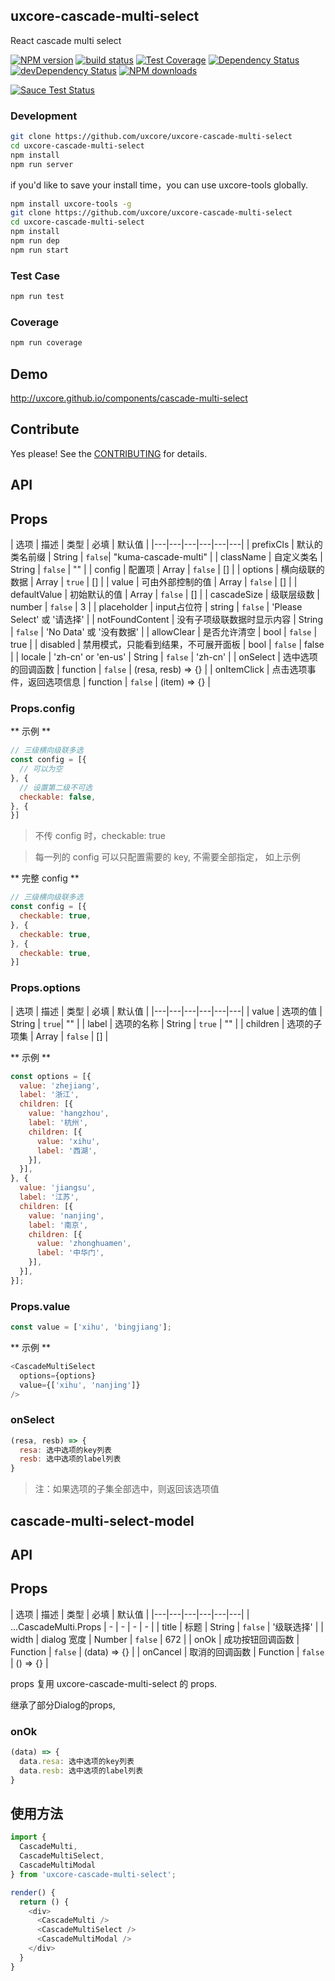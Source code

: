 ## uxcore-cascade-multi-select

React cascade multi select

[![NPM version][npm-image]][npm-url]
[![build status][travis-image]][travis-url]
[![Test Coverage][coveralls-image]][coveralls-url]
[![Dependency Status][dep-image]][dep-url]
[![devDependency Status][devdep-image]][devdep-url]
[![NPM downloads][downloads-image]][npm-url]

[![Sauce Test Status][sauce-image]][sauce-url]

[npm-image]: http://img.shields.io/npm/v/uxcore-cascade-multi-select.svg?style=flat-square
[npm-url]: http://npmjs.org/package/uxcore-cascade-multi-select
[travis-image]: https://img.shields.io/travis/uxcore/uxcore-cascade-multi-select.svg?style=flat-square
[travis-url]: https://travis-ci.org/uxcore/uxcore-cascade-multi-select
[coveralls-image]: https://img.shields.io/coveralls/uxcore/uxcore-cascade-multi-select.svg?style=flat-square
[coveralls-url]: https://coveralls.io/r/uxcore/uxcore-cascade-multi-select?branch=master
[dep-image]: http://img.shields.io/david/uxcore/uxcore-cascade-multi-select.svg?style=flat-square
[dep-url]: https://david-dm.org/uxcore/uxcore-cascade-multi-select
[devdep-image]: http://img.shields.io/david/dev/uxcore/uxcore-cascade-multi-select.svg?style=flat-square
[devdep-url]: https://david-dm.org/uxcore/uxcore-cascade-multi-select#info=devDependencies
[downloads-image]: https://img.shields.io/npm/dm/uxcore-cascade-multi-select.svg
[sauce-image]: https://saucelabs.com/browser-matrix/uxcore-cascade-multi-select.svg
[sauce-url]: https://saucelabs.com/u/uxcore-cascade-multi-select


### Development

```sh
git clone https://github.com/uxcore/uxcore-cascade-multi-select
cd uxcore-cascade-multi-select
npm install
npm run server
```

if you'd like to save your install time，you can use uxcore-tools globally.

```sh
npm install uxcore-tools -g
git clone https://github.com/uxcore/uxcore-cascade-multi-select
cd uxcore-cascade-multi-select
npm install
npm run dep
npm run start
```

### Test Case

```sh
npm run test
```

### Coverage

```sh
npm run coverage
```

## Demo

http://uxcore.github.io/components/cascade-multi-select

## Contribute

Yes please! See the [CONTRIBUTING](https://github.com/uxcore/uxcore/blob/master/CONTRIBUTING.md) for details.

## API

## Props

| 选项 | 描述 | 类型 | 必填 | 默认值 |
|---|---|---|---|---|---|
| prefixCls | 默认的类名前缀 | String | `false`| "kuma-cascade-multi" |
| className | 自定义类名 | String | `false` | "" |
| config | 配置项 | Array | `false` | [] |
| options | 横向级联的数据 | Array | `true` | [] |
| value | 可由外部控制的值 | Array | `false` | [] |
| defaultValue | 初始默认的值 | Array | `false` | [] |
| cascadeSize | 级联层级数 | number | `false` | 3 |
| placeholder | input占位符 | string | `false` | 'Please Select' 或 '请选择' |
| notFoundContent | 没有子项级联数据时显示内容 | String | `false` | 'No Data' 或 '没有数据' |
| allowClear | 是否允许清空 | bool | `false` | true |
| disabled | 禁用模式，只能看到结果，不可展开面板 | bool | `false` | false |
| locale | 'zh-cn' or 'en-us' | String | `false` | 'zh-cn' |
| onSelect | 选中选项的回调函数 | function | `false` | (resa, resb) => {} |
| onItemClick | 点击选项事件，返回选项信息 | function | `false` | (item) => {} |

### Props.config

** 示例 **
```javascript
// 三级横向级联多选
const config = [{
  // 可以为空
}, {
  // 设置第二级不可选
  checkable: false,
}, {
}]
```
> 不传 config 时，checkable: true

> 每一列的 config 可以只配置需要的 key, 不需要全部指定， 如上示例

** 完整 config **
```javascript
// 三级横向级联多选
const config = [{
  checkable: true,
}, {
  checkable: true,
}, {
  checkable: true,
}]
```

### Props.options

| 选项 | 描述 | 类型 | 必填 | 默认值 |
|---|---|---|---|---|---|
| value | 选项的值 | String | `true`| "" |
| label | 选项的名称 | String | `true` | "" |
| children | 选项的子项集 | Array | `false` | [] |

** 示例 **
```javascript
const options = [{
  value: 'zhejiang',
  label: '浙江',
  children: [{
    value: 'hangzhou',
    label: '杭州',
    children: [{
      value: 'xihu',
      label: '西湖',
    }],
  }],
}, {
  value: 'jiangsu',
  label: '江苏',
  children: [{
    value: 'nanjing',
    label: '南京',
    children: [{
      value: 'zhonghuamen',
      label: '中华门',
    }],
  }],
}];
```

### Props.value

```javascript
const value = ['xihu', 'bingjiang'];
```

** 示例 **
```javascript
<CascadeMultiSelect
  options={options}
  value={['xihu', 'nanjing']}
/>
```

### onSelect

```javascript
(resa, resb) => {
  resa: 选中选项的key列表
  resb: 选中选项的label列表
}
```
> 注：如果选项的子集全部选中，则返回该选项值


## cascade-multi-select-model

## API

## Props

| 选项 | 描述 | 类型 | 必填 | 默认值 |
|---|---|---|---|---|---|
| ...CascadeMulti.Props | - | - | - | - |
| title | 标题 | String | `false` | '级联选择' |
| width | dialog 宽度 | Number | `false` | 672 |
| onOk | 成功按钮回调函数 | Function | `false` | (data) => {} |
| onCancel | 取消的回调函数 | Function | `false` | () => {} |

props 复用 uxcore-cascade-multi-select 的 props.

继承了部分Dialog的props,

### onOk

```javascript
(data) => {
  data.resa: 选中选项的key列表
  data.resb: 选中选项的label列表
}
```

## 使用方法

```javascript
import {
  CascadeMulti,
  CascadeMultiSelect,
  CascadeMultiModal
} from 'uxcore-cascade-multi-select';

render() {
  return () {
    <div>
      <CascadeMulti />
      <CascadeMultiSelect />
      <CascadeMultiModal />
    </div>
  }
}
```
